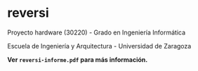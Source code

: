 # reversi
Proyecto hardware (30220) - Grado en Ingeniería Informática

Escuela de Ingeniería y Arquitectura - Universidad de Zaragoza

**Ver `reversi-informe.pdf` para más información.**
